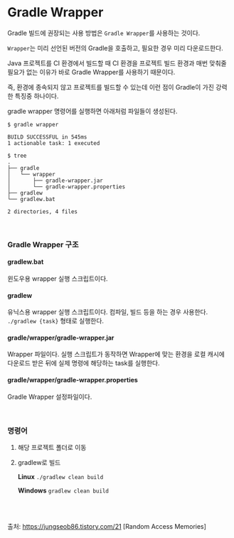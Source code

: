 # Gradle Wrapper

Gradle 빌드에 권장되는 사용 방법은 `Gradle Wrapper`를 사용하는 것이다. 

`Wrapper`는 미리 선언된 버전의 Gradle을 호출하고, 필요한 경우 미리 다운로드한다. 

Java 프로젝트를 CI 환경에서 빌드할 때 CI 환경을 프로젝트 빌드 환경과 매번 맞춰줄 필요가 없는 이유가 바로 Gradle Wrapper를 사용하기 때문이다. 

즉, 환경에 종속되지 않고 프로젝트를 빌드할 수 있는데 이런 점이 Gradle이 가진 강력한 특징중 하나이다.

gradle wrapper 명령어를 실행하면 아래처럼 파일들이 생성된다.

```
$ gradle wrapper

BUILD SUCCESSFUL in 545ms
1 actionable task: 1 executed

$ tree
.
├── gradle
│   └── wrapper
│       ├── gradle-wrapper.jar
│       └── gradle-wrapper.properties
├── gradlew
└── gradlew.bat

2 directories, 4 files
```

<br>

### Gradle Wrapper 구조

#### gradlew.bat

윈도우용 wrapper 실행 스크립트이다.

#### gradlew

유닉스용 wrapper 실행 스크립트이다. 컴파일, 빌드 등을 하는 경우 사용한다. `./gradlew {task}` 형태로 실행한다.

#### gradle/wrapper/gradle-wrapper.jar

Wrapper 파일이다. 실행 스크립트가 동작하면 Wrapper에 맞는 환경을 로컬 캐시에 다운로드 받은 뒤에 실제 명령에 해당하는 task를 실행한다.

#### gradle/wrapper/gradle-wrapper.properties

Gradle Wrapper 설정파일이다.

<br>

### 명령어

1. 해당 프로젝트 폴더로 이동

2. gradlew로 빌드

   **Linux**  `./gradlew clean build`

   **Windows**  `gradlew clean build`

<br>

<br>

출처: https://jungseob86.tistory.com/21 [Random Access Memories]

